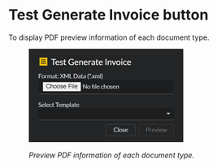 # Test Generate Invoice button

To display PDF preview information of each document type.

<figure><img src="../../.gitbook/assets/image (46).png" alt=""><figcaption><p><em>Preview PDF information of each document type.</em></p></figcaption></figure>

